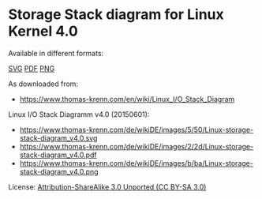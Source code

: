 # Storage Stack diagram for Linux Kernel 4.0

Available in different formats:

[SVG](Linux-storage-stack-diagram_v4.0.svg)
[PDF](Linux-storage-stack-diagram_v4.0.pdf)
[PNG](Linux-storage-stack-diagram_v4.0.png)

As downloaded from:

- <https://www.thomas-krenn.com/en/wiki/Linux_I/O_Stack_Diagram>

Linux I/O Stack Diagramm v4.0 (20150601):

- <https://www.thomas-krenn.com/de/wikiDE/images/5/50/Linux-storage-stack-diagram_v4.0.svg>
- <https://www.thomas-krenn.com/de/wikiDE/images/2/2d/Linux-storage-stack-diagram_v4.0.pdf>
- <https://www.thomas-krenn.com/de/wikiDE/images/b/ba/Linux-storage-stack-diagram_v4.0.png>

License: [Attribution-ShareAlike 3.0 Unported (CC BY-SA 3.0)](https://creativecommons.org/licenses/by-sa/3.0/)

